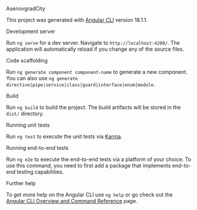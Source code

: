 AsenovgradCity

This project was generated with [Angular CLI](https://github.com/angular/angular-cli) version 18.1.1.

Development server

Run `ng serve` for a dev server. Navigate to `http://localhost:4200/`. The application will automatically reload if you change any of the source files.

Code scaffolding

Run `ng generate component component-name` to generate a new component. You can also use `ng generate directive|pipe|service|class|guard|interface|enum|module`.

Build

Run `ng build` to build the project. The build artifacts will be stored in the `dist/` directory.

Running unit tests

Run `ng test` to execute the unit tests via [Karma](https://karma-runner.github.io).

Running end-to-end tests

Run `ng e2e` to execute the end-to-end tests via a platform of your choice. To use this command, you need to first add a package that implements end-to-end testing capabilities.

Further help

To get more help on the Angular CLI use `ng help` or go check out the [Angular CLI Overview and Command Reference](https://angular.dev/tools/cli) page.


